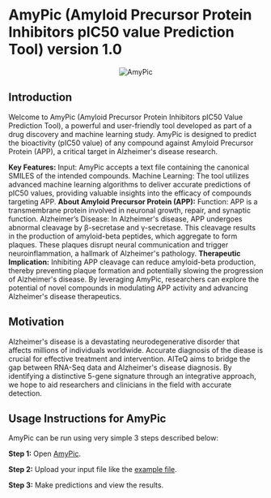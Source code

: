 # AmyPic (Amyloid Precursor Protein Inhibitors pIC50 value Prediction Tool) version 1.0
<p align="center">
<img src="https://github.com/user-attachments/assets/41521f67-53f2-406c-a4a7-fdfe71bd7608" alt="AmyPic" />
</p>

## Introduction

Welcome to AmyPic (Amyloid Precursor Protein Inhibitors pIC50 Value Prediction Tool), a powerful and user-friendly tool developed as part of a drug discovery and machine learning study. AmyPic is designed to predict the bioactivity (pIC50 value) of any compound against Amyloid Precursor Protein (APP), a critical target in Alzheimer's disease research.

**Key Features:**
Input: AmyPic accepts a text file containing the canonical SMILES of the intended compounds.
Machine Learning: The tool utilizes advanced machine learning algorithms to deliver accurate predictions of pIC50 values, providing valuable insights into the efficacy of compounds targeting APP.
**About Amyloid Precursor Protein (APP):**
Function: APP is a transmembrane protein involved in neuronal growth, repair, and synaptic function.
Alzheimer’s Disease: In Alzheimer's disease, APP undergoes abnormal cleavage by β-secretase and γ-secretase. This cleavage results in the production of amyloid-beta peptides, which aggregate to form plaques. These plaques disrupt neural communication and trigger neuroinflammation, a hallmark of Alzheimer's pathology.
**Therapeutic Implication:**
Inhibiting APP cleavage can reduce amyloid-beta production, thereby preventing plaque formation and potentially slowing the progression of Alzheimer's disease.
By leveraging AmyPic, researchers can explore the potential of novel compounds in modulating APP activity and advancing Alzheimer's disease therapeutics.
## Motivation
Alzheimer's disease is a devastating neurodegenerative disorder that affects millions of individuals worldwide. Accurate diagnosis of the diease is crucial for effective treatment and intervention. AITeQ aims to bridge the gap between RNA-Seq data and Alzheimer's disease diagnosis. By identifying a distinctive 5-gene signature through an integrative approach, we hope to aid researchers and clinicians in the field with accurate detection.

## Usage Instructions for AmyPic

AmyPic can be run using very simple 3 steps described below:

**Step 1:**
Open [AmyPic](https://colab.research.google.com/github/saiflab/AmyPic/blob/main/AmyPic.ipynb).

**Step 2:**
Upload your input file like the [example file](https://github.com/saiflab/AmyPic/blob/main/example.txt).

**Step 3:**
Make predictions and view the results.

